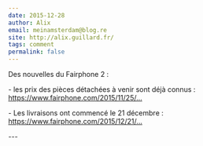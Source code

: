 ```yaml
---
date: 2015-12-28
author: Alix
email: meinamsterdam@blog.re
site: http://alix.guillard.fr/
tags: comment
permalink: false
---
```


<p>Des nouvelles du Fairphone 2 :</p>

<p>- les prix des pièces détachées à venir sont déjà connus : <a href="https://www.fairphone.com/2015/11/25/sar-spare-parts-and-everything-you-need-to-know-about-your-fairphone-2/" title="Prix des pièces pour Fairphone 2">https://www.fairphone.com/2015/11/25/…</a></p>

<p>- Les livraisons ont commencé le 21 décembre : <a href="https://www.fairphone.com/2015/12/21/fairphone-2-starts-shipping-across-europe/" hreflang="en" title="histoire du premier Fairphone 2 livré">https://www.fairphone.com/2015/12/21/…</a></p>
---